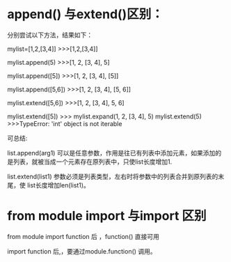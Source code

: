 # append()  与extend()区别：

分别尝试以下方法，结果如下：

mylist=[1,2,[3,4]]       >>>[1,2,[3,4]]

mylist.append(5)    >>>[1, 2, [3, 4], 5]

mylist.append([5])   >>>[1, 2, [3, 4], [5]]

mylist.append([5,6])   >>>[1, 2, [3, 4], [5, 6]]

mylist.extend([5,6])     >>>[1, 2, [3,  4], 5, 6]

mylist.extend([5])    >>> mylist.expand(1, 2, [3,  4], 5)
mylist.extend(5)   >>>TypeError: 'int' object is not iterable

可总结:

list.append(arg1) 可以是任意参数，作用是往已有列表中添加元素，如果添加的是列表，就被当成一个元素存在原列表中，只使list长度增加1.

list.extend(list1)  参数必须是列表类型，左右时将参数中的列表合并到原列表的末尾，使 list长度增加len(list1)。



# from module import 与import 区别

from module import function 后 ，function() 直接可用

import function 后,，要通过module.function()  调用。